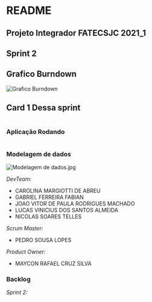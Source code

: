 # README
## Projeto Integrador FATECSJC 2021_1 ##
## Sprint 2

## Grafico Burndown
![Grafico Burndown](https://github.com/gabriel-fabian/learning_management_system/blob/Sprint-2/Grafico%20Burndown.png)
## Card 1 Dessa sprint
![]()
### Aplicação Rodando
![]()
### Modelagem de dados
![Modelagem de dados.jpg](https://github.com/gabriel-fabian/learning_management_system/blob/Sprint-2/Modelagem%20de%20dados.jpg)


*DevTeam:*

- CAROLINA MARGIOTTI DE ABREU 
- GABRIEL FERREIRA FABIAN
- JOAO VITOR DE PAULA RODRIGUES MACHADO
- LUCAS VINICIUS DOS SANTOS ALMEIDA
- NICOLAS SOARES TELLES


*Scrum Master:*
- PEDRO SOUSA LOPES


*Product Owner:*
- MAYCON RAFAEL CRUZ SILVA
  
### Backlog 

*Sprint 2:*



